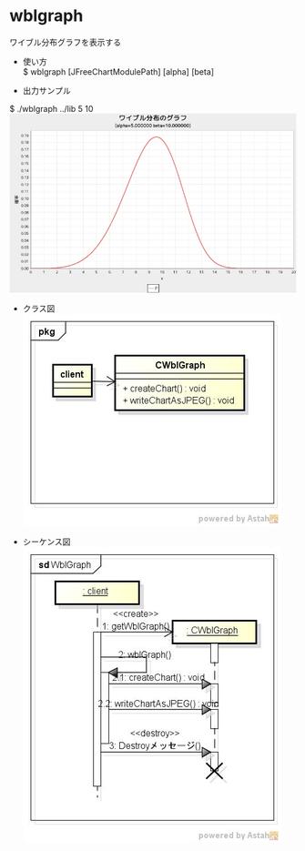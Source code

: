wblgraph
========
ワイブル分布グラフを表示する

* 使い方  
$ wblgraph [JFreeChartModulePath] [alpha] [beta]

* 出力サンプル  

$ ./wblgraph ../lib 	5 10  
![wblgraph](images/wblGraph.jpg)

* クラス図  
![wblgraph](images/pkgWblGraph.jpg)

* シーケンス図  
![wblgraph](images/sdWblGraph.jpg)

